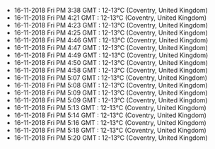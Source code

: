 * 16-11-2018 Fri PM  3:38 GMT   : 12-13°C (Coventry, United Kingdom)
* 16-11-2018 Fri PM  4:21 GMT   : 12-13°C (Coventry, United Kingdom)
* 16-11-2018 Fri PM  4:23 GMT   : 12-13°C (Coventry, United Kingdom)
* 16-11-2018 Fri PM  4:25 GMT   : 12-13°C (Coventry, United Kingdom)
* 16-11-2018 Fri PM  4:46 GMT   : 12-13°C (Coventry, United Kingdom)
* 16-11-2018 Fri PM  4:47 GMT   : 12-13°C (Coventry, United Kingdom)
* 16-11-2018 Fri PM  4:49 GMT   : 12-13°C (Coventry, United Kingdom)
* 16-11-2018 Fri PM  4:50 GMT   : 12-13°C (Coventry, United Kingdom)
* 16-11-2018 Fri PM  4:58 GMT   : 12-13°C (Coventry, United Kingdom)
* 16-11-2018 Fri PM  5:07 GMT   : 12-13°C (Coventry, United Kingdom)
* 16-11-2018 Fri PM  5:08 GMT   : 12-13°C (Coventry, United Kingdom)
* 16-11-2018 Fri PM  5:09 GMT   : 12-13°C (Coventry, United Kingdom)
* 16-11-2018 Fri PM  5:09 GMT   : 12-13°C (Coventry, United Kingdom)
* 16-11-2018 Fri PM  5:13 GMT   : 12-13°C (Coventry, United Kingdom)
* 16-11-2018 Fri PM  5:14 GMT   : 12-13°C (Coventry, United Kingdom)
* 16-11-2018 Fri PM  5:16 GMT   : 12-13°C (Coventry, United Kingdom)
* 16-11-2018 Fri PM  5:18 GMT   : 12-13°C (Coventry, United Kingdom)
* 16-11-2018 Fri PM  5:20 GMT   : 12-13°C (Coventry, United Kingdom)
